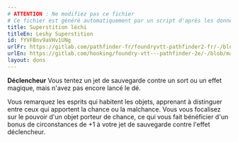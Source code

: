 ```yaml
---
# ATTENTION : Ne modifiez pas ce fichier
# Ce fichier est généré automatiquement par un script d'après les données du module Foundry VTT officiel et de sa traduction
title: Superstition léchi
titleEn: Leshy Superstition
id: fYVFBnv9aVHv1UNg
urlFr: https://gitlab.com/pathfinder-fr/foundryvtt-pathfinder2-fr/-/blob/master/data/feats/fYVFBnv9aVHv1UNg.htm
urlEn: https://gitlab.com/hooking/foundry-vtt---pathfinder-2e/-/blob/master/packs/data/feats.db/leshy-superstition.json
layout: dons
---
```

**Déclencheur** Vous tentez un jet de sauvegarde contre un sort ou un effet magique, mais n'avez pas encore lancé le dé.

Vous remarquez les esprits qui habitent les objets, apprenant à distinguer entre ceux qui apportent la chance ou la malchance. Vous vous focalisez sur le pouvoir d'un objet porteur de chance, ce qui vous fait bénéficier d'un bonus de circonstances de +1 à votre jet de sauvegarde contre l'effet déclencheur.
